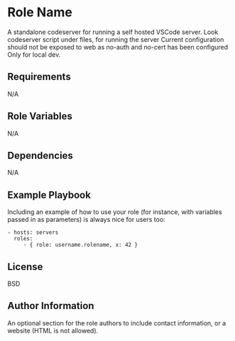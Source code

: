 Role Name
=========

A standalone codeserver for running a self hosted VSCode server.
Look codeserver script under files, for running the server
Current configuration should not be exposed to web as no-auth and no-cert has been configured
Only for local dev.

Requirements
------------

N/A

Role Variables
--------------

N/A

Dependencies
------------

N/A

Example Playbook
----------------

Including an example of how to use your role (for instance, with variables passed in as parameters) is always nice for users too:

    - hosts: servers
      roles:
         - { role: username.rolename, x: 42 }

License
-------

BSD

Author Information
------------------

An optional section for the role authors to include contact information, or a website (HTML is not allowed).
